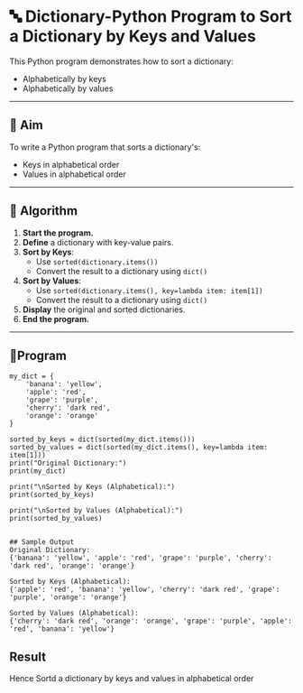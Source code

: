 # 🔤 Dictionary-Python Program to Sort a Dictionary by Keys and Values

This Python program demonstrates how to sort a dictionary:
- Alphabetically by keys
- Alphabetically by values

---

## 🎯 Aim

To write a Python program that sorts a dictionary's:
- Keys in alphabetical order
- Values in alphabetical order

---

## 🧠 Algorithm

1. **Start the program.**
2. **Define** a dictionary with key-value pairs.
3. **Sort by Keys**:
   - Use `sorted(dictionary.items())`
   - Convert the result to a dictionary using `dict()`
4. **Sort by Values**:
   - Use `sorted(dictionary.items(), key=lambda item: item[1])`
   - Convert the result to a dictionary using `dict()`
5. **Display** the original and sorted dictionaries.
6. **End the program.**

---

## 🧪Program
```
my_dict = {
    'banana': 'yellow',
    'apple': 'red',
    'grape': 'purple',
    'cherry': 'dark red',
    'orange': 'orange'
}

sorted_by_keys = dict(sorted(my_dict.items()))
sorted_by_values = dict(sorted(my_dict.items(), key=lambda item: item[1]))
print("Original Dictionary:")
print(my_dict)

print("\nSorted by Keys (Alphabetical):")
print(sorted_by_keys)

print("\nSorted by Values (Alphabetical):")
print(sorted_by_values)


## Sample Output
Original Dictionary:
{'banana': 'yellow', 'apple': 'red', 'grape': 'purple', 'cherry': 'dark red', 'orange': 'orange'}

Sorted by Keys (Alphabetical):
{'apple': 'red', 'banana': 'yellow', 'cherry': 'dark red', 'grape': 'purple', 'orange': 'orange'}

Sorted by Values (Alphabetical):
{'cherry': 'dark red', 'orange': 'orange', 'grape': 'purple', 'apple': 'red', 'banana': 'yellow'}
```
## Result
Hence Sortd a dictionary by keys and values in alphabetical order

